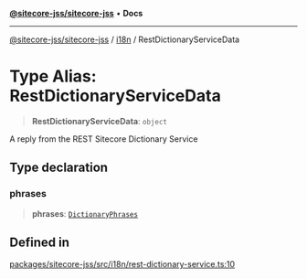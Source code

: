 [**@sitecore-jss/sitecore-jss**](../../README.md) • **Docs**

***

[@sitecore-jss/sitecore-jss](../../README.md) / [i18n](../README.md) / RestDictionaryServiceData

# Type Alias: RestDictionaryServiceData

> **RestDictionaryServiceData**: `object`

A reply from the REST Sitecore Dictionary Service

## Type declaration

### phrases

> **phrases**: [`DictionaryPhrases`](../interfaces/DictionaryPhrases.md)

## Defined in

[packages/sitecore-jss/src/i18n/rest-dictionary-service.ts:10](https://github.com/Sitecore/jss/blob/20c393219fcc37eebfc5f9ac86576745ab661982/packages/sitecore-jss/src/i18n/rest-dictionary-service.ts#L10)
